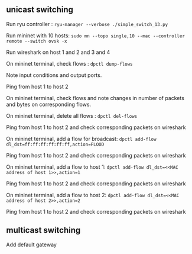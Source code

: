 ## unicast switching ##

Run ryu controller : `ryu-manager --verbose ./simple_switch_13.py`

Run mininet with 10 hosts: `sudo mn --topo single,10 --mac --controller remote --switch ovsk -x`

Run wireshark on host 1 and 2 and 3 and 4

On mininet terminal, check flows : `dpctl dump-flows`

Note input conditions and output ports.

Ping from host 1 to host 2

On mininet terminal, check flows and note changes in number of packets and bytes on corresponding flows.

On mininet terminal, delete all flows : `dpctl del-flows`

Ping from host 1 to host 2 and check corresponding packets on wireshark

On mininet terminal, add a flow for broadcast: `dpctl add-flow dl_dst=ff:ff:ff:ff:ff:ff,action=FLOOD`

Ping from host 1 to host 2 and check corresponding packets on wireshark

On mininet terminal, add a flow to host 1: `dpctl add-flow dl_dst=<<MAC address of host 1>>,action=1`

Ping from host 1 to host 2 and check corresponding packets on wireshark

On mininet terminal, add a flow to host 2: `dpctl add-flow dl_dst=<<MAC address of host 2>>,action=2`

Ping from host 1 to host 2 and check corresponding packets on wireshark

## multicast switching ##

Add default gateway 


